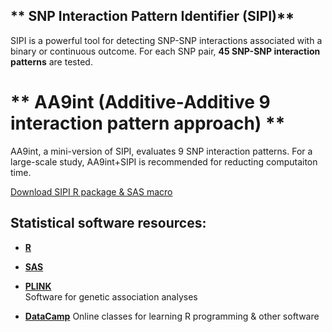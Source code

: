 ## ** SNP Interaction Pattern Identifier (SIPI)**
SIPI is a powerful tool for detecting SNP-SNP interactions associated with a binary or continuous outcome. For each SNP pair, **45 SNP-SNP interaction patterns** are tested.  

# ** AA9int (Additive-Additive 9 interaction pattern approach) **
AA9int, a mini-version of SIPI, evaluates 9 SNP interaction patterns. For a large-scale study, AA9int+SIPI is recommended for reducting computaiton time.  

[Download SIPI R package & SAS macro](https://linhuiyi.github.io/SIPI/)  


## **Statistical software resources:**

- [**R**](https://www.r-project.org/)

- [**SAS**](https://www.sas.com/en_us/solutions/analytics.html)

- [**PLINK**](https://www.cog-genomics.org/plink/2.0/)  
  Software for genetic association analyses

- [**DataCamp**](https://www.datacamp.com/home) 
  Online classes for learning R programming & other software  

